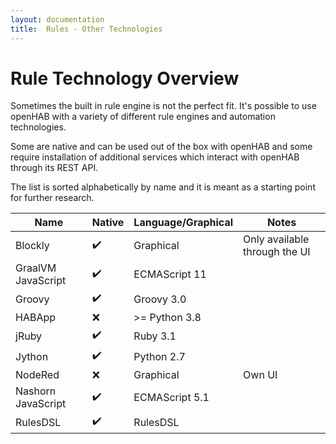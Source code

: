 ```yaml
---
layout: documentation
title:  Rules - Other Technologies
---
```


# Rule Technology Overview

Sometimes the built in rule engine is not the perfect fit.
It's possible to use openHAB with a variety of different rule engines and automation technologies.

Some are native and can be used out of the box with openHAB and some require installation of
additional services which interact with openHAB through its REST API.

The list is sorted alphabetically by name and it is meant as a starting point for further research.

| Name                | Native             | Language/Graphical  | Notes                         |
|---------------------|--------------------|---------------------|-------------------------------|
| Blockly             | :heavy_check_mark: | Graphical           | Only available through the UI |
| GraalVM JavaScript  | :heavy_check_mark: | ECMAScript 11       |                               |
| Groovy              | :heavy_check_mark: | Groovy 3.0          |                               |
| HABApp              | :x:                | >= Python 3.8       |                               |
| jRuby               | :heavy_check_mark: | Ruby 3.1            |                               |
| Jython              | :heavy_check_mark: | Python 2.7          |                               |
| NodeRed             | :x:                | Graphical           | Own UI                        |
| Nashorn JavaScript  | :heavy_check_mark: | ECMAScript 5.1      |                               |
| RulesDSL            | :heavy_check_mark: | RulesDSL            |                               |
